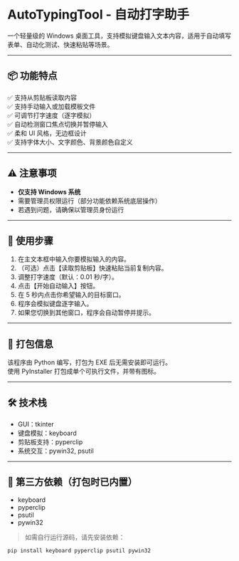 # AutoTypingTool - 自动打字助手

一个轻量级的 Windows 桌面工具，支持模拟键盘输入文本内容，适用于自动填写表单、自动化测试、快速粘贴等场景。

---

## 📦 功能特点

✅ 支持从剪贴板读取内容  
✅ 支持手动输入或加载模板文件  
✅ 可调节打字速度（逐字模拟）  
✅ 自动检测窗口焦点切换并暂停输入  
✅ 柔和 UI 风格，无边框设计  
✅ 支持字体大小、文字颜色、背景颜色自定义  

---

## ⚠️ 注意事项

- **仅支持 Windows 系统**
- 需要管理员权限运行（部分功能依赖系统底层操作）
- 若遇到问题，请确保以管理员身份运行

---

## 🧩 使用步骤

1. 在主文本框中输入你要模拟输入的内容。
2. （可选）点击【读取剪贴板】快速粘贴当前复制内容。
3. 调整打字速度（默认：0.01 秒/字）。
4. 点击【开始自动输入】按钮。
5. 在 5 秒内点击你希望输入的目标窗口。
6. 程序会模拟键盘逐字输入。
7. 如果您切换到其他窗口，程序会自动暂停并提示。

---

## 💾 打包信息

该程序由 Python 编写，打包为 EXE 后无需安装即可运行。  
使用 PyInstaller 打包成单个可执行文件，并带有图标。

---

## 🛠️ 技术栈

- GUI：tkinter
- 键盘模拟：keyboard
- 剪贴板支持：pyperclip
- 系统交互：pywin32, psutil

---

## 📝 第三方依赖（打包时已内置）

- keyboard
- pyperclip
- psutil
- pywin32

> 如需自行运行源码，请先安装依赖：
```bash
pip install keyboard pyperclip psutil pywin32